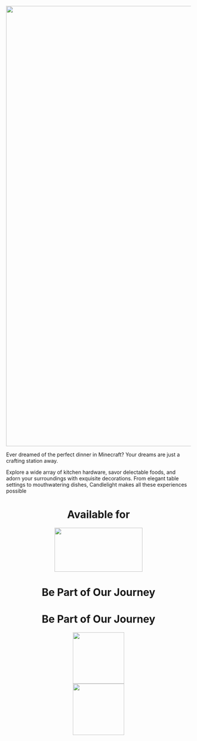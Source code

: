 <p align="center"><img src="https://imgur.com/RRfGT1P.png" width="1200"></p>

<p>Ever dreamed of the perfect dinner in Minecraft? Your dreams are just a crafting station away.</p>

<p>Explore a wide array of kitchen hardware, savor delectable foods, and adorn your surroundings with exquisite decorations. From elegant table settings to mouthwatering dishes, Candlelight makes all these experiences possible</p>

<h1 align="center">Available for  <br></h1>
<p align="center"><img src="https://imgur.com/gREqi3m.png" width="240" height="120"></p>


<h1 align="center">Be Part of Our Journey<br></h1>
<h1 align="center">Be Part of Our Journey<br></h1>
<p align="center"><a title="discord" href="https://discord.gg/Vqu6wYZwdZ"><img style="display: block; margin-left: auto; margin-right: auto;" src="https://1000logos.net/wp-content/uploads/2021/06/Discord-logo-2015.png" alt="" width="" height="140" /></a>
<a title="patreon" href="https://www.patreon.com/user?u=78595058"><img style="display: block; margin-left: auto; margin-right: auto;" src="https://cdn.icon-icons.com/icons2/2699/PNG/512/patreon_logo_icon_170869.png" alt="" width="" height="140" /></a></p>






